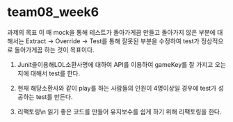 # team08_week6

과제의 목표
  이 때 mock을 통해 테스트가 돌아가게끔 만들고 돌아가지 않은 부분에 대해서는 Extract -> Override -> Test를 통해 잘못된 부분을 수정하여 test가 정상적으로 돌아가게끔 하는 것이 목표이다.
  
 1. Junit을이용해LOL소환사명에 대하여 API를 이용하여 gameKey를 잘 가지고 오는지에 대해서 test를 한다.

 2. 현재 해당소환사와 같이 play를 하는 사람들의 인원이 4명이상일 경우에 test가 성공하는 test를 만든다.

 3. 리팩토링\n
  읽기 좋은 코드를 만들어 유지보수를 쉽게 하기 위해 리팩토링을 한다.
